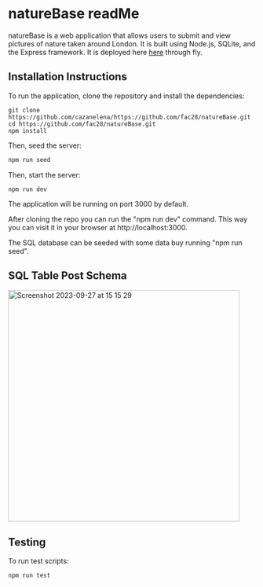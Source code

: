 # natureBase readMe

natureBase is a web application that allows users to submit and view pictures of nature taken around London. It is built using Node.js, SQLite, and the Express framework. It is deployed here [here](https://nature-base.fly.dev/) through fly.

## Installation Instructions

To run the application, clone the repository and install the dependencies:

```
git clone https://github.com/cazanelena/https://github.com/fac28/natureBase.git
cd https://github.com/fac28/natureBase.git
npm install
```
Then, seed the server:

```bash
npm run seed
```

Then, start the server:

```
npm run dev
```

The application will be running on port 3000 by default. 

After cloning the repo you can run the "npm run dev" command. This way you can visit it in your browser at http://localhost:3000.

The SQL database can be seeded with some data buy running "npm run seed".

## SQL Table Post Schema
<img width="471" alt="Screenshot 2023-09-27 at 15 15 29" src="https://github.com/fac28/natureBase/assets/59057287/0c97c1b4-6325-4c61-acac-076810b59286">


## Testing

To run test scripts:

```
npm run test
```
